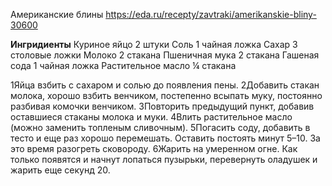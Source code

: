 Американские блины
https://eda.ru/recepty/zavtraki/amerikanskie-bliny-30600



**Ингридиенты**
Куриное яйцо 2 штуки
Соль 1 чайная ложка
Сахар 3 столовые ложки
Молоко 2 стакана
Пшеничная мука 2 стакана
Гашеная сода 1 чайная ложка
Растительное масло ¼ стакана


1Яйца взбить с сахаром и солью до появления пены.
2Добавить стакан молока, хорошо взбить венчиком, постепенно всыпать муку, постоянно разбивая комочки венчиком.
3Повторить предыдущий пункт, добавив оставшиеся стаканы молока и муки.
4Влить растительное масло (можно заменить топленым сливочным).
5Погасить соду, добавить в тесто и еще раз хорошо перемешать. Оставить постоять минут 5–10. За это время разогреть сковороду.
6Жарить на умеренном огне. Как только появятся и начнут лопаться пузырьки, перевернуть оладушек и жарить еще секунд 20.